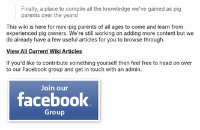 <!-- TITLE: Welcome to Pigipedia -->
<!-- SUBTITLE: The official wiki for mini-pig parents and enthusiasts. -->

<div style="position: relative; min-height: 1500px; ">
<div style="position: absolute; top: 0; left: 0; width: 100%; height: 100%; opacity: .30; background-image: url(/uploads/free-pig-wallpapers-8.jpg); background-size: contain; background-repeat: no-repeat;"></div>

> Finally, a place to compile all the knowledge we've gained as pig parents over the years!

This wiki is here for mini-pig parents of all ages to come and learn from experienced pig owners.
We're still working on adding more content but we do already have a few useful articles for you to browse through.

**[View All Current Wiki Articles](http://pigipedia.org/all)**

If you'd like to contribute something yourself then feel free to head on over to our Facebook group and get in touch with an admin.

<!-- Script to make the button link to facebook.com on desktop browsers or invoke the mobile app on mobile devices. -->
<a id="fbGroupButton" href="#" class="external-link" target="_blank"><img src="/uploads/button-join-facebook.jpg" alt="Join Our Facebook Group" /></a>
<script>
	let userAgent = navigator.userAgent || navigator.vendor || window.opera;
	let fbLink = "https://www.facebook.com/groups/468233740261513";

  if(/iPad|iPhone|iPod/.test(userAgent) && !window.MSStream) {
    fbLink = "fb://groups/468233740261513";
  } else if(/android/i.test(userAgent)) {
    window.location = "fb://groups/468233740261513";
  } 
	
	let fbBtn = document.getElementById('fbGroupButton');
	fbBtn.setAttribute('href', fbLink);
</script>



</div>
